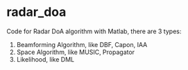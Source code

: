 # radar_doa

Code for Radar DoA algorithm with Matlab, there are 3 types:
1. Beamforming Algorithm, like DBF, Capon, IAA
2. Space Algorithm, like MUSIC, Propagator
3. Likelihood, like DML